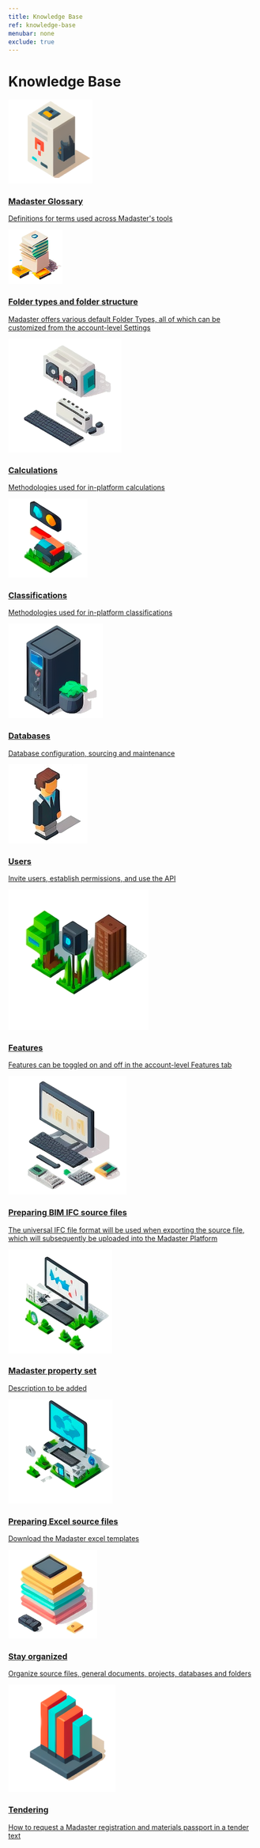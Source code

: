 ```yaml
---
title: Knowledge Base
ref: knowledge-base
menubar: none
exclude: true
---
```


<div class="overview-content">
  <div class="overview-content-wrapper">
    <h1>Knowledge Base</h1>
    <a class="overview-link" href="./knowledge-base/madaster-glossary">
      <div class="overview-item">
        <div class="resource-item-left">
          <img class="resource-item-image" src="/assets/images/madaster-glossary.png">
        </div>
        <div class="resource-item-right">
          <h3>
            Madaster Glossary
          </h3>
          <p>
            Definitions for terms used across Madaster's tools
          </p>
        </div>
      </div>
    </a>
    <a class="overview-link" href="./knowledge-base/folder-types-and-folder-structure">
      <div class="overview-item">
        <div class="resource-item-left">
          <img class="resource-item-image" src="/assets/images/folder-types-and-folder-structure.png">
        </div>
        <div class="resource-item-right">
          <h3>
            Folder types and folder structure
          </h3>
          <p>
            Madaster offers various default Folder Types, all of which can be customized from the account-level Settings
          </p>
        </div>
      </div>
    </a>
    <a class="overview-link" href="./knowledge-base/calculations">
      <div class="overview-item">
        <div class="resource-item-left">
          <img class="resource-item-image" src="/assets/images/calculations.png">
        </div>
        <div class="resource-item-right">
          <h3>
            Calculations
          </h3>
          <p>
            Methodologies used for in-platform calculations
          </p>
        </div>
      </div>
    </a>
      <a class="overview-link" href="./knowledge-base/classifications">
      <div class="overview-item">
        <div class="resource-item-left">
          <img class="resource-item-image" src="/assets/images/classifications.png">
        </div>
        <div class="resource-item-right">
          <h3>
            Classifications
          </h3>
          <p>
            Methodologies used for in-platform classifications
          </p>
        </div>
      </div>
    </a>
    <a class="overview-link" href="./knowledge-base/databases">
      <div class="overview-item">
        <div class="resource-item-left">
          <img class="resource-item-image" src="/assets/images/databases.png">
        </div>
        <div class="resource-item-right">
          <h3>
            Databases
          </h3>
          <p>
            Database configuration, sourcing and maintenance
          </p>
        </div>
      </div>
    </a>
    <a class="overview-link" href="./knowledge-base/users">
      <div class="overview-item">
        <div class="resource-item-left">
          <img class="resource-item-image" src="/assets/images/users.png">
        </div>
        <div class="resource-item-right">
          <h3>
            Users
          </h3>
          <p>
            Invite users, establish permissions, and use the API
          </p>
        </div>
      </div>
    </a>
    <a class="overview-link" href="./knowledge-base/features">
      <div class="overview-item">
        <div class="resource-item-left">
          <img class="resource-item-image" src="/assets/images/features.png">
        </div>
        <div class="resource-item-right">
          <h3>
            Features
          </h3>
          <p>
            Features can be toggled on and off in the account-level Features tab
          </p>
        </div>
      </div>
    </a>
    <a class="overview-link" href="./knowledge-base/preparing-bim-ifc-source-files">
      <div class="overview-item">
        <div class="resource-item-left">
          <img class="resource-item-image" src="/assets/images/preparing-bim-ifc-source-files.png">
        </div>
        <div class="resource-item-right">
          <h3>
            Preparing BIM IFC source files
          </h3>
          <p>
            The universal IFC file format will be used when exporting the source file, which will subsequently be uploaded into the Madaster Platform
          </p>
        </div>
      </div>
    </a>
    <a class="overview-link" href="./knowledge-base/madaster-property-set">
      <div class="overview-item">
        <div class="resource-item-left">
          <img class="resource-item-image" src="/assets/images/madaster-property-set.png">
        </div>
        <div class="resource-item-right">
          <h3>
            Madaster property set
          </h3>
          <p>
            Description to be added
          </p>
        </div>
      </div>
    </a>
    <a class="overview-link" href="./knowledge-base/preparing-excel-source-files">
      <div class="overview-item">
        <div class="resource-item-left">
          <img class="resource-item-image" src="/assets/images/preparing-excel-source-files.png">
        </div>
        <div class="resource-item-right">
          <h3>
            Preparing Excel source files
          </h3>
          <p>
            Download the Madaster excel templates
          </p>
        </div>
      </div>
    </a>
    <a class="overview-link" href="./knowledge-base/stay-organized">
      <div class="overview-item">
        <div class="resource-item-left">
          <img class="resource-item-image" src="/assets/images/stay-organized.png">
        </div>
        <div class="resource-item-right">
          <h3>
            Stay organized
          </h3>
          <p>
            Organize source files, general documents, projects, databases and folders
          </p>
        </div>
      </div>
    </a>
    <a class="overview-link" href="./knowledge-base/tendering">
      <div class="overview-item">
        <div class="resource-item-left">
          <img class="resource-item-image" src="/assets/images/tendering.png">
        </div>
        <div class="resource-item-right">
          <h3>
            Tendering
          </h3>
          <p>
            How to request a Madaster registration and materials passport in a tender text
          </p>
        </div>
      </div>
    </a>
  </div>
</div>